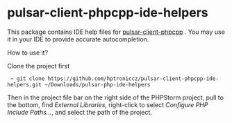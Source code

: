 # pulsar-client-phpcpp-ide-helpers

This package contains IDE help files for [pulsar-client-phpcpp](https://github.com/hptroniccz/pulsar-client-phpcpp) . You may use it in your IDE to provide accurate autocompletion.

How to use it?

Clone the project first

```console
 ~ git clone https://github.com/hptroniccz/pulsar-client-phpcpp-ide-helpers.git ~/Downloads/pulsar-php-ide-helpers
```

Then in the project file bar on the right side of the PHPStorm project, pull to the bottom, find *External Libraries*, right-click to select *Configure PHP Include Paths...*, and select the path of the project.